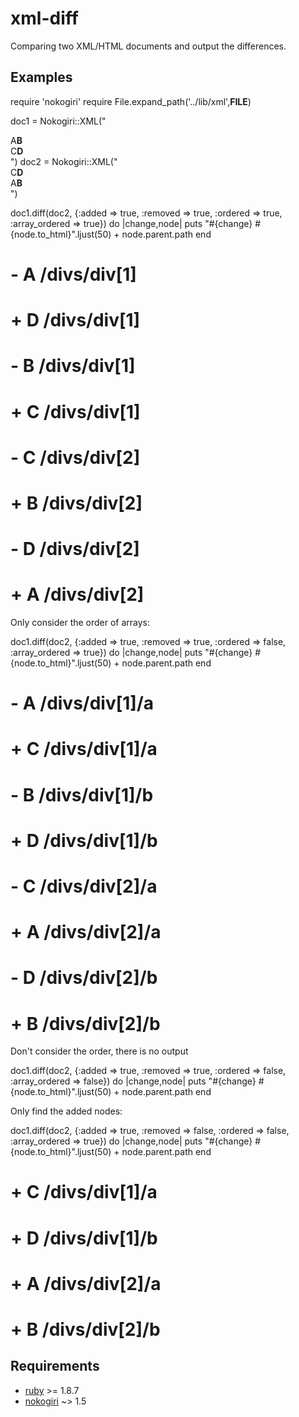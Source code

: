 # xml-diff

Comparing two XML/HTML documents and output the differences.

## Examples

require 'nokogiri'
require File.expand_path('../lib/xml',__FILE__)

doc1 = Nokogiri::XML("<divs type="array"><div><a>A</a><b>B</b></div><div><a>C</a><b>D</b></div></divs>")
doc2 = Nokogiri::XML("<divs type="array"><div><a>C</a><b>D</b></div><div><a>A</a><b>B</b></div></divs>")

doc1.diff(doc2, {:added => true, :removed => true, :ordered => true, :array_ordered => true}) do |change,node|
  puts "#{change} #{node.to_html}".ljust(50) + node.parent.path
end

  # - <a>A</a>                                        /divs/div[1]
  # + <b>D</b>                                        /divs/div[1]
  # - <b>B</b>                                        /divs/div[1]
  # + <a>C</a>                                        /divs/div[1]
  # - <a>C</a>                                        /divs/div[2]
  # + <b>B</b>                                        /divs/div[2]
  # - <b>D</b>                                        /divs/div[2]
  # + <a>A</a>                                        /divs/div[2]


Only consider the order of arrays:

doc1.diff(doc2, {:added => true, :removed => true, :ordered => false, :array_ordered => true}) do |change,node|
  puts "#{change} #{node.to_html}".ljust(50) + node.parent.path
end

  # - A                                               /divs/div[1]/a
  # + C                                               /divs/div[1]/a
  # - B                                               /divs/div[1]/b
  # + D                                               /divs/div[1]/b
  # - C                                               /divs/div[2]/a
  # + A                                               /divs/div[2]/a
  # - D                                               /divs/div[2]/b
  # + B                                               /divs/div[2]/b
  
Don't consider the order, there is no output

doc1.diff(doc2, {:added => true, :removed => true, :ordered => false, :array_ordered => false}) do |change,node|
  puts "#{change} #{node.to_html}".ljust(50) + node.parent.path
end


Only find the added nodes:

doc1.diff(doc2, {:added => true, :removed => false, :ordered => false, :array_ordered => true}) do |change,node|
  puts "#{change} #{node.to_html}".ljust(50) + node.parent.path
end

  # + C                                               /divs/div[1]/a
  # + D                                               /divs/div[1]/b
  # + A                                               /divs/div[2]/a
  # + B                                               /divs/div[2]/b


## Requirements

* [ruby](http://www.ruby-lang.org/) >= 1.8.7
* [nokogiri](http://nokogiri.rubyforge.org/) ~> 1.5
